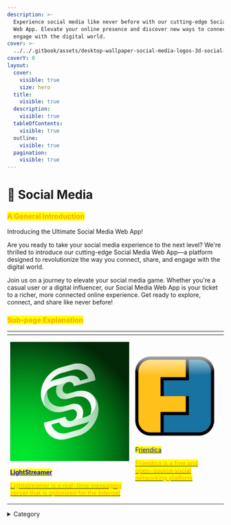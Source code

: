 ```yaml
---
description: >-
  Experience social media like never before with our cutting-edge Social Media
  Web App. Elevate your online presence and discover new ways to connect and
  engage with the digital world.
cover: >-
  ../../.gitbook/assets/desktop-wallpaper-social-media-logos-3d-social-media-marketing.jpg
coverY: 0
layout:
  cover:
    visible: true
    size: hero
  title:
    visible: true
  description:
    visible: true
  tableOfContents:
    visible: true
  outline:
    visible: true
  pagination:
    visible: true
---
```


# 📱 Social Media

### <mark style="color:orange;">**A General Introduction**</mark>

Introducing the Ultimate Social Media Web App!

Are you ready to take your social media experience to the next level? We're thrilled to introduce our cutting-edge Social Media Web App—a platform designed to revolutionize the way you connect, share, and engage with the digital world.

Join us on a journey to elevate your social media game. Whether you're a casual user or a digital influencer, our Social Media Web App is your ticket to a richer, more connected online experience. Get ready to explore, connect, and share like never before!

### <mark style="color:orange;">Sub-page Explanation</mark>



<table><thead><tr><th width="277"></th><th></th><th></th></tr></thead><tbody><tr><td><p><img src="../../.gitbook/assets/image (45).png" alt="" data-size="original"></p><p></p><p><a href="https://docs.scaleinfinite.fr/demo-deployment/social-media/lightstreamer-deployment"><mark style="color:blue;"><strong>LightStreamer</strong></mark></a></p><p></p><p><a href="https://docs.scaleinfinite.fr/demo-deployment/social-media/lightstreamer-deployment"><mark style="color:orange;">Lightstreamer is a real-time messaging server that is optimized for the Internet</mark></a></p></td><td><p><img src="../../.gitbook/assets/image (46).png" alt="" data-size="original"></p><h4> </h4><p><mark style="color:blue;">F</mark><a href="https://docs.scaleinfinite.fr/demo-deployment/social-media/friendica-deployment"><mark style="color:blue;">riendica</mark></a></p><p></p><p><a href="https://docs.scaleinfinite.fr/demo-deployment/social-media/friendica-deployment"><mark style="color:orange;">Friendica is a free and open-source social networking platform</mark></a></p></td><td></td></tr></tbody></table>

<details>

<summary>Category</summary>

Kubernetes, cloud computing, DevOps, cloud services, hosting platform, container orchestration, cloud infrastructure, cloud deployment, cloud management, cloud technology, cloud solutions, social networking, social media

</details>

